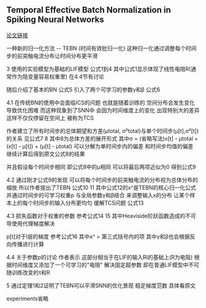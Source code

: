 
## Temporal Effective Batch Normalization in Spiking Neural Networks

[论文链接](https://openreview.net/forum?id=fLIgyyQiJqz)

一种新的归一化方法 -- TEBN (时间有效批归一化) 这种归一化通过调整每个时间步的前突触电流分布让时间分布更平滑

3 使用的实验模型为基础的LIF模型 公式1到4 其中公式1显示体现了线性电阻R(通常作为隐变量容易权重里) 在4.4节有讨论

随后介绍了基本的BN 公式5 引入了两个可学习的参数γ和β 公式6

4.1 在传统BN的使用中会面临ICS的问题 也就是随着训练的 空间分布会发生变化 导致优化困难 而这种现象到了SNN中 会因为时间维度上的变化 出现特别大的差异 这样不仅仅停留在空间上 被称为TCS

作者建立了所有时间步的总体期望和方差(μtotal, σ²total)与单个时间步(μ[t],σ²[t])的关系
见公式7 8 其中8为总体方差的展开形式 其中σ = (省略写法)x[t] - μtotal = (x[t] - μ[t]) + (μ[t] - μtotal) 可以分解为单时间步内的偏差 和时间步均值的偏差 继续计算后得到原文公式8的结果

并且假设每个时间步相同 即公式8中的μ相同 可以将最后两项近似为0 得到公式9

4.2 通过刚才公式9的发现 可以将每个时间步的前突触电流的分布视为总体分布的缩放 所以作者提出了TEBN 公式10 11 其中公式12的x^是TEBN的核心归一化公式 并通过时间步的可学习权重p 与全局参数γ和β结合 来调整输入x的分布  让某个样本上的每个时间步的输入分布更均匀   缓解TCS问题 公式13


4.3 损失函数对于权重的参数 参考公式14 15 其中Heaviside阶跃函数造成的不可导使用代理梯度解决

p[t]对于l层的梯度 参考公式16 其中x^ = 第三式括号内的项 其中γ和β也会根据反向传播进行计算

4.4 关于参数p的讨论 作者表示 这部分相当于在LIF的输入RI的基础上(R为电阻) 根据时间维度又添加了一个可学习的"电阻" 解决固定超参数 即在普通LIF模型中不可随训练改变的τ和R

5 通过定理1和2证明了TEBN可以平滑SNN的优化景观 稳定梯度范数 具体看原文

experiments省略